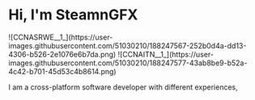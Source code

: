 <H1>Hi, I'm SteamnGFX</H1>

<div>![CCNASRWE__1_](https://user-images.githubusercontent.com/51030210/188247567-252b0d4a-dd13-4306-b526-2e1076e6b7da.png)
![CCNAITN__1_](https://user-images.githubusercontent.com/51030210/188247577-43ab8be9-b52a-4c42-b701-45d53c4b8614.png)

</div>

I am a cross-platform software developer with different experiences,
